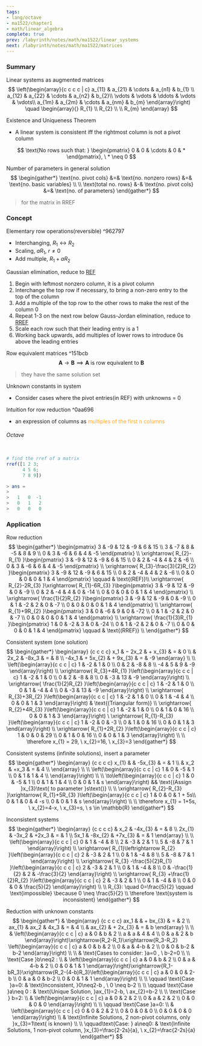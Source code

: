 ```yaml
---
tags:
- lang/octave
- ma1522/chapter1
- math/linear_algebra
complete: true
prev: /labyrinth/notes/math/ma1522/linear_systems
next: /labyrinth/notes/math/ma1522/matrices
---
```


   

### Summary
Linear systems as augmented matrices
$$
\left(\begin{array}{c c c c | c}
a_{11} & a_{21} & \cdots & a_{n1} & b_{1} \\
a_{12} & a_{22} & \cdots & a_{n2} & b_{2}\\
\vdots & \vdots & \ddots & \vdots & \vdots\\
a_{1m} & a_{2m} & \cdots & a_{nm} & b_{m}
\end{array}\right) \quad
\begin{array}{}
R_{1} \\ R_{2} \\  \\ R_{m}
\end{array}
$$

Existence and Uniqueness Theorem
- A linear system is consistent iff the rightmost column is not a pivot column

$$
\text{No rows such that: }
\begin{pmatrix}
0 & 0 & \cdots & 0 & *
\end{pmatrix}, \ * \neq 0
$$

Number of parameters in general solution
$$
\begin{gather*}
\text{no. pivot cols} &=& \text{no. nonzero rows} &=& \text{no. basic variables} \\
\\
\text{total no. rows} &-& \text{no. pivot cols} &=& \text{no. of parameters}
\end{gather*}
$$
> for the matrix in RREF

### Concept
Elementary row operations(reversible) ^962797
- Interchanging, $R_{1}\leftrightarrow R_{2}$
- Scaling, $aR_{1}, \ r\neq0$
- Add multiple, $R_{1}+aR_{2}$

Gaussian elimination, reduce to [REF](/labyrinth/notes/math/ma1522/row_echelon_form#^17a789)
1. Begin with leftmost nonzero column, it is a pivot column
2. Interchange the top row if necessary, to bring a non-zero entry to the top of the column 
3. Add a multiple of the top row to the other rows to make the rest of the column 0
4. Repeat 1-3 on the next row below
Gauss-Jordan elimination, reduce to [RREF](/labyrinth/notes/math/ma1522/row_echelon_form#^259d40)
6. Scale each row such that their leading entry is a 1
7. Working back upwards, add multiples of lower rows to introduce 0s above the leading entries

Row equivalent matrices ^151bcb
$$
\mathbf{A}\to \mathbf{B} \implies \mathbf{A}\text{ is row equivalent to }\mathbf{B}
$$
> they have the same solution set 

Unknown constants in system
- Consider cases where the pivot entries(in REF) with unknowns = 0

Intuition for row reduction ^0aa696
- an expression of columns as <span style="color:rgb(255, 167, 40)">multiples of the first n columns</span>

###### Octave
```octave

# find the rref of a matrix
rref([1 2 3;
	  4 5 6;
	  7 8 9])

> ans =
>
>   1   0  -1
>   0   1   2
>   0   0   0
```

### Application
Row reduction
$$
\begin{gather*}
\begin{pmatrix}
3 & -9 & 12 & -9 & 6 & 15 \\
3 & -7 & 8 & -5 & 8 & 9 \\
0 & 3 & -6 & 6 & 4 & -5
\end{pmatrix} \\
\xrightarrow{ R_{2}-R_{1} }\begin{pmatrix}
3 & -9 & 12 & -9 & 6 & 15 \\
0 & 2 & -4 & 4 & 2 & -6 \\
0 & 3 & -6 & 6 & 4 & -5
\end{pmatrix} \\
\xrightarrow{ R_{3}-\frac{3}{2}R_{2} }\begin{pmatrix}
3 & -9 & 12 & -9 & 6 & 15 \\
0 & 2 & -4 & 4 & 2 & -6 \\
0 & 0 & 0 & 0 & 1 & 4
\end{pmatrix} \qquad & \text{(REF)}\\
\xrightarrow{ R_{2}-2R_{3} }\xrightarrow{ R_{1}-6R_{3} }\begin{pmatrix}
3 & -9 & 12 & -9 & 0 & -9 \\
0 & 2 & -4 & 4 & 0 & -14 \\
0 & 0 & 0 & 0 & 1 & 4
\end{pmatrix} \\
\xrightarrow{ \frac{1}{2}R_{2} }\begin{pmatrix}
3 & -9 & 12 & -9 & 0 & -9 \\
0 & 1 & -2 & 2 & 0 & -7 \\
0 & 0 & 0 & 0 & 1 & 4
\end{pmatrix} \\
\xrightarrow{ R_{1}+9R_{2} }\begin{pmatrix}
3 & 0 & -6 & 9 & 0 & -72 \\
0 & 1 & -2 & 2 & 0 & -7 \\
0 & 0 & 0 & 0 & 1 & 4
\end{pmatrix} \\
\xrightarrow{ \frac{1}{3}R_{1} }\begin{pmatrix}
1 & 0 & -2 & 3 & 0 & -24 \\
0 & 1 & -2 & 2 & 0 & -7 \\
0 & 0 & 0 & 0 & 1 & 4
\end{pmatrix} \qquad & \text{(RREF)} \\
\end{gather*}
$$

Consistent system (one solution)
$$
\begin{gather*}
\begin{array} {c c c c}
x_1 & − 2x_2 & + x_{3} & = & 0 \\
& 2x_2 & -8x_3 & = & 8 \\
-4x_1 & + 5x_{2} & + 9x_{3} & = & -9
\end{array} \\
\\
\left(\begin{array}{c c c | c}
1 & -2 & 1 & 0 \\
0 & 2 & -8 & 8 \\
-4 & 5 & 9 & -9
\end{array}\right) \\
\xrightarrow{ R_{3}+4R_{1} }\left(\begin{array}{c c c | c}
1 & -2 & 1 & 0 \\
0 & 2 & -8 & 8 \\
0 & -3 & 13 & -9
\end{array}\right) \\
\xrightarrow{ \frac{1}{2}R_{2} }\left(\begin{array}{c c c | c}
1 & -2 & 1 & 0 \\
0 & 1 & -4 & 4 \\
0 & -3 & 13 & -9
\end{array}\right) \\
\xrightarrow{ R_{3}+3R_{2} }\left(\begin{array}{c c c | c}
1 & -2 & 1 & 0 \\
0 & 1 & -4 & 4 \\
0 & 0 & 1 & 3
\end{array}\right) & \text{(Triangular form)} \\
\xrightarrow{ R_{2}+4R_{3} }\left(\begin{array}{c c c | c}
1 & -2 & 1 & 0 \\
0 & 1 & 0 & 16 \\
0 & 0 & 1 & 3
\end{array}\right) \
\xrightarrow{ R_{1}-R_{3} }\left(\begin{array}{c c c | c}
1 & -2 & 0 & -3 \\
0 & 1 & 0 & 16 \\
0 & 0 & 1 & 3
\end{array}\right) \\
\xrightarrow{ R_{1}+2R_{2} }\left(\begin{array}{c c c | c}
1 & 0 & 0 & 29 \\
0 & 1 & 0 & 16 \\
0 & 0 & 1 & 3
\end{array}\right) \\
\\
\therefore x_{1} = 29, \ x_{2}=16, \ x_{3}=3
\end{gather*}
$$

Consistent systems (infinite solutions), insert a parameter
$$
\begin{gather*}
\begin{array} {c c c c}
x_{1} &  & -5x_{3} & = & 1 \\
 & x_2 & +x_3 & = & 4 \\
\end{array} \\
\\
\left(\begin{array}{c c c | c}
1 & 0 & -5 & 1 \\
0 & 1 & 1 & 4 \\
\end{array}\right) \\
\\
\to\left(\begin{array}{c c c | c}
1 & 0 & -5 & 1 \\
0 & 1 & 1 & 4 \\
0 & 0 & 1 & s
\end{array}\right) && \text{(Assign }x_{3}\text{ to parameter }s\text{)} \\
\\
\xrightarrow{ R_{2}-R_{3} }\xrightarrow{ R_{1}+5R_{3} }\left(\begin{array}{c c c | c}
1 & 0 & 0 & 1 + 5s\\
0 & 1 & 0 & 4 -s \\
0 & 0 & 1 & s
\end{array}\right) \\
\\
\therefore x_{1} = 1+5s, \ x_{2}=4-x, \ x_{3}=s, \ s \in \mathbb{R}
\end{gather*}
$$

Inconsistent systems
$$
\begin{gather*}
\begin{array} {c c c c}
& x_2 & -4x_{3} & = & 8 \\
2x_{1} & -3x_2 & +2x_3 & = & 1 \\
5x_1 & -8x_{2} & +7x_{3} & = & 1
\end{array} \\
\\
\left(\begin{array}{c c c | c}
0 & 1 & -4 & 8 \\
2 & -3 & 2 & 1 \\
5 & -8 & 7 & 1
\end{array}\right) \\
\xrightarrow{ R_{1}\leftrightarrow R_{2} }\left(\begin{array}{c c c | c}
2 & -3 & 2 & 1 \\
0 & 1 & -4 & 8 \\
5 & -8 & 7 & 1
\end{array}\right) \\
\xrightarrow{ R_{3} -\frac{5}{2}R_{1} }\left(\begin{array}{c c c | c}
2 & -3 & 2 & 1 \\
0 & 1 & -4 & 8 \\
0 & -\frac{1}{2} & 2 & -\frac{3}{2}
\end{array}\right) \\
\xrightarrow{ R_{3} +\frac{1}{2}R_{2} }\left(\begin{array}{c c c | c}
2 & -3 & 2 & 1 \\
0 & 1 & -4 & 8 \\
0 & 0 & 0 & \frac{5}{2}
\end{array}\right) \\
\\
R_{3}: \quad 0=\frac{5}{2} \qquad \text{impossible} \because 0 \neq \frac{5}{2} \\
\therefore \text{system is inconsistent}
\end{gather*}
$$

Reduction with unknown constants
$$
\begin{gather*}
& \begin{array} {c c c c}
ax_1 & & + bx_{3} & = & 2 \\
ax_{1} & ax_2 & 4x_3 & = & 4 \\
& ax_{2} & + 2x_{3} & = & b
\end{array} \\
\\
& \left(\begin{array}{c c c | c}
a & 0 & b & 2 \\
a & a & 4 & 4 \\
0 & a & 2 & b
\end{array}\right)\xrightarrow{R_2-R_1}\xrightarrow{R_3-R_2}
\left(\begin{array}{c c c | c}
a & 0 & b & 2 \\
0 & a & 4-b & 2 \\
0 & 0 & b-2 & b-2
\end{array}\right) \\
\\
& \text{Cases to consider: }a=0 , \ b-2=0 \\
\\
\text{Case }b\neq2 : \\
& \left(\begin{array}{c c c | c}
a & 0 & b & 2 \\
0 & a & 4-b & 2 \\
0 & 0 & 1 & 1
\end{array}\right)\xrightarrow{R_1-bR_3}\xrightarrow{R_2-(4-b)R_3}\left(\begin{array}{c c c | c}
a & 0 & 0 & 2-b \\
0 & a & 0 & b-2 \\
0 & 0 & 1 & 1
\end{array}\right)  \\
\\
\qquad \text{Case }a=0: & \text{Inconsistent, }0\neq2-b , \ 0 \neq b-2 \\
\\
\qquad \text{Case }a\neq 0 : & \text{Unique Solution, }ax_{1}=2-b, \ ax_{2}=b-2 \\
\\
\text{Case } b=2: \\
& \left(\begin{array}{c c c | c}
a & 0 & 2 & 2 \\
0 & a & 2 & 2 \\
0 & 0 & 0 & 0
\end{array}\right) \\
\\
\qquad \text{Case }a=0: \\
& \left(\begin{array}{c c c | c}
0 & 0 & 2 & 2 \\
0 & 0 & 0 & 0 \\
0 & 0 & 0 & 0
\end{array}\right) \\
& \text{Infinite Solutions, 2 non-pivot columns, only }x_{3}=1\text{ is known} \\
\\
\qquad\text{Case: } a\neq0: & \text{Infinite Solutions, 1 non-pivot column, }x_{3}=\frac{2-2s}{a}, \ x_{2}=\frac{2-2s}{a}
\end{gather*}
$$